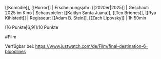 
[[Komödie]], [[Horror]] | Erscheinungsjahr: [[2020er|2025]] | Geschaut: 2025 im Kino | Schauspieler: [[Kaitlyn Santa Juana]], [[Teo Briones]], [[Rya Kihlstedt]] | Regisseur: [[Adam B. Stein]], [[Zach Lipovsky]] | 1h 50min

[[6 Punkte|6,9]]/10 Punkte


#Film

Verfügbar bei: https://www.justwatch.com/de/Film/final-destination-6-bloodlines